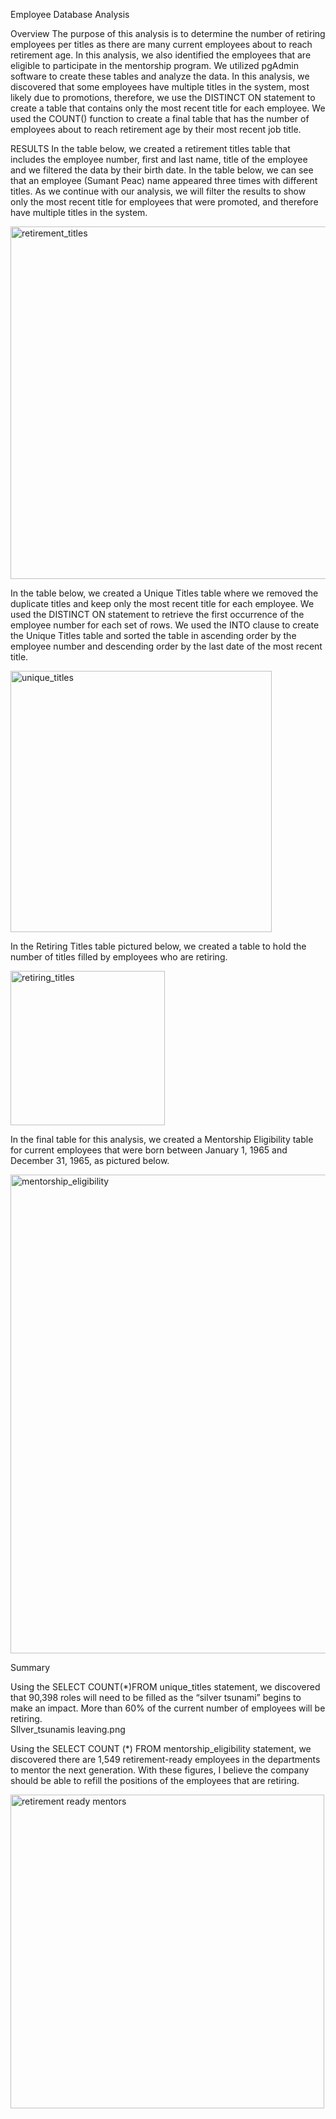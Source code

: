 Employee Database Analysis

Overview
The purpose of this analysis is to determine the number of retiring employees per titles as there are many current employees about to reach retirement age. In this analysis, we also identified the employees that are eligible to participate in the mentorship program. We utilized pgAdmin software to create these tables and analyze the data. 
In this analysis, we discovered that some employees have multiple titles in the system, most likely due to promotions, therefore, we use the DISTINCT ON statement to create a table that contains only the most recent title for each employee. We used the COUNT() function to create a final table that has the number of employees about to reach retirement age by their most recent job title.

RESULTS
In the table below, we created a retirement titles table that includes the employee number, first and last name, title of the employee and we filtered the data by their birth date. In the table below, we can see that an employee (Sumant Peac) name appeared three times with different titles. As we continue with our analysis, we will filter the results to show only the most recent title for employees that were promoted, and therefore have multiple titles in the system. 

<img width="564" alt="retirement_titles" src="https://user-images.githubusercontent.com/85265504/152090731-a0e8eccd-a96f-4c06-bd4f-a461a441af48.png">

In the table below, we created a Unique Titles table where we removed the duplicate titles and keep only the most recent title for each employee. We used the DISTINCT ON statement to retrieve the first occurrence of the employee number for each set of rows. We used the INTO clause to create the Unique Titles table and sorted the table in ascending order by the employee number and descending order by the last date of the most recent title. 

<img width="418" alt="unique_titles" src="https://user-images.githubusercontent.com/85265504/152090764-16fc1835-b8f8-462a-a373-1901e98fb908.png">

In the Retiring Titles table pictured below, we created a table to hold the number of titles filled by employees who are retiring. 

<img width="247" alt="retiring_titles" src="https://user-images.githubusercontent.com/85265504/152090795-e36df6ef-9c83-499e-a80e-5b404bde6a85.png">

In the final table for this analysis, we created a Mentorship Eligibility table for current employees that were born between January 1, 1965 and December 31, 1965, as pictured below.

<img width="766" alt="mentorship_eligibility" src="https://user-images.githubusercontent.com/85265504/152090823-8eb925cd-9026-4d80-a7b6-92437d5af956.png">

Summary 

Using the SELECT COUNT(*)FROM unique_titles statement, we discovered that 90,398 roles will need to be filled as the “silver tsunami” begins to make an impact. More than 60% of the current number of employees will be retiring.  
 SIlver_tsunamis leaving.png


Using the SELECT COUNT (*) FROM mentorship_eligibility statement, we discovered there are 1,549 retirement-ready employees in the departments to mentor the next generation. With these figures, I believe the company should be able to refill the positions of the employees that are retiring. 

<img width="502" alt="retirement ready mentors" src="https://user-images.githubusercontent.com/85265504/152090883-5f31f8a3-21ec-4148-8795-901f230eb13c.png">
